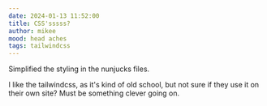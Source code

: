 ```yaml
---
date: 2024-01-13 11:52:00
title: CSS'sssss?
author: mikee
mood: head aches
tags: tailwindcss
---
```

Simplified the styling in the nunjucks files. 

I like the tailwindcss, as it's kind of old school, but not sure if they use it on their own site? Must be something clever going on.